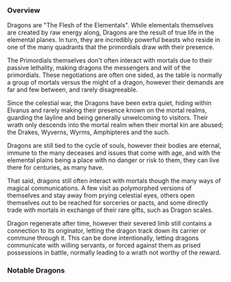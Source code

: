 ### Overview
Dragons are "The Flesh of the Elementals". While elementals themselves are created by raw energy along, Dragons are the result of true life in the elemental planes. In turn, they are incredibly powerful beasts who reside in one of the many quadrants that the primordials draw with their presence. 

The Primordials themselves don't often interact with mortals due to their passive lethality, making dragons the messengers and will of the primordials. These negotiations are often one sided, as the table is normally a group of mortals versus the might of a dragon, however their demands are far and few between, and rarely disagreeable.

Since the celestial war, the Dragons have been extra quiet, hiding within Elvanus and rarely making their presence known on the mortal realms, guarding the layline and being generally unwelcoming to visitors. Their wrath only descends into the mortal realm when their mortal kin are abused; the Drakes, Wyverns, Wyrms, Amphipteres and the such. 

Dragons are still tied to the cycle of souls, however their bodies are eternal, immune to the many deceases and issues that come with age, and with the elemental plains being a place with no danger or risk to them, they can live there for centuries, as many have. 

That said, dragons still often interact with mortals though the many ways of magical communications. A few visit as polymorphed versions of themselves and stay away from prying celestial eyes, others open themselves out to be reached for sorceries or pacts, and some directly trade with mortals in exchange of their rare gifts, such as Dragon scales.

Dragon regenerate after time, however their severed limb still contains a connection to its originator, letting the dragon track down its carrier or commune through it. This can be done intentionally, letting dragons communicate with willing servants, or forced against them as prised possessions in battle, normally leading to a wrath not worthy of the reward. 
### Notable Dragons
